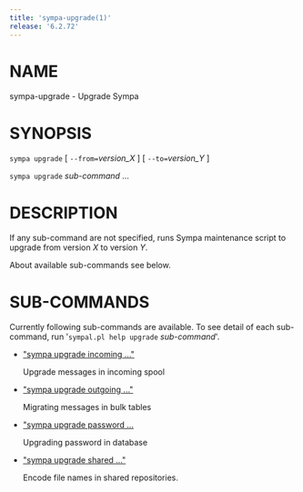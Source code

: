 ```yaml
---
title: 'sympa-upgrade(1)'
release: '6.2.72'
---
```


# NAME

sympa-upgrade - Upgrade Sympa

# SYNOPSIS

`sympa upgrade` \[ `--from=`_version\_X_ \] \[ `--to=`_version\_Y_ \]

`sympa upgrade` _sub-command_ ...

# DESCRIPTION

If any sub-command are not specified,
runs Sympa maintenance script to upgrade from version _X_ to version _Y_.

About available sub-commands see below.

# SUB-COMMANDS

Currently following sub-commands are available.
To see detail of each sub-command,
run '`sympal.pl help upgrade` _sub-command_'.

- ["sympa upgrade incoming ..."](./sympa-upgrade-incoming.1.md)

    Upgrade messages in incoming spool

- ["sympa upgrade outgoing ..."](./sympa-upgrade-outgoing.1.md)

    Migrating messages in bulk tables

- ["sympa upgrade password ...](./sympa-upgrade-password.1.md)

    Upgrading password in database

- ["sympa upgrade shared ..."](./sympa-upgrade-shared.1.md)

    Encode file names in shared repositories.
